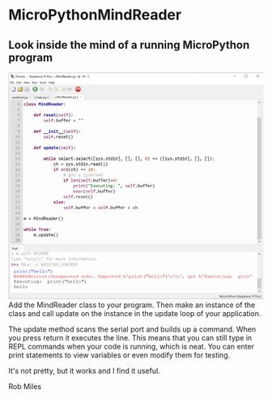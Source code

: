 # MicroPythonMindReader
## Look inside the mind of a running MicroPython program
![Thonny screenshot of Mindreader class](images/mindreader.png)
Add the MindReader class to your program. Then make an instance of the class and call update on the instance in the update loop of your application.

The update method scans the serial port and builds up a command. When you press return it executes the line. This means that you can still type in REPL commands when your code is running, which is neat. You can enter print statements to view variables or even modify them for testing. 

It's not pretty, but it works and I find it useful.

Rob Miles